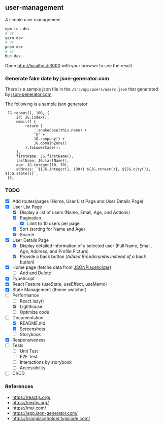## user-management

A simple user management

```bash
npm run dev
# or
yarn dev
# or
pnpm dev
# or
bun dev
```

Open [http://localhost:3000](http://localhost:3000) with your browser to see the result.




### Generate fake date by json-generator.com
There is a sample json file in the `/src/app/users/users.json` that generated by [json-generator.com](https://app.json-generator.com/zIzPBDLwWP-Y).

The following is a sample json generator:
```
 JG.repeat(1, 100, {
     id: JG.index(),
     email() {
         return (
             _.snakeCase(this.name) +
             '@' +
             JG.company() +
             JG.domainZone()
         ).toLowerCase();
     },
     firstName: JG.firstName(),
     lastName: JG.lastName(),
     age: JG.integer(18, 70),
     address: `${JG.integer(1, 100)} ${JG.street()}, ${JG.city()}, ${JG.state()}`,
 });
```


### TODO
- [x] Add routes/pages (Home, User List Page and User Details Page)
- [x] User List Page
  - [x] Display a list of users (Name, Email, Age, and Actions)
  - [x] Pagination
    - [x] Limit to 10 users per page
  - [x] Sort (sorting for Name and Age)
  - [x] Search
- [x] User Details Page
  - [x] Display detailed information of a selected user (Full Name, Email, Age, Address, and Profile Picture)
  - [x] Provide a back button (_Added Breadcrumbs instead of a back button_)
- [x] Home page (fetche data from [JSONPlaceholder](https://jsonplaceholder.typicode.com/))
  - [ ] Add and Delete 
- [x] TypeScript
- [x] React Feature (useState, useEffect, useMemo)
- [x] State Management (theme switcher)
- [ ] Performance
  - [ ] React.lazy()
  - [x] Lighthouse
  - [ ] Optimize code
- [ ] Documentation
  - [x] README.md
  - [x] Screenshots
  - [ ] Storybook
- [x] Responsiveness
- [ ] Tests
  - [ ] Unit Test
  - [ ] E2E Test
  - [ ] Interactions by storybook
  - [ ] Accessibility
- [ ] CI/CD

### References
* https://reactjs.org/
* https://nextjs.org/
* https://mui.com/
* https://app.json-generator.com/
* https://jsonplaceholder.typicode.com/